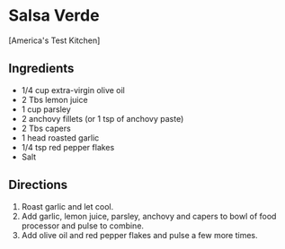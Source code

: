 # Salsa Verde

[America's Test Kitchen]

## Ingredients

* 1/4 cup extra-virgin olive oil
* 2 Tbs lemon juice
* 1 cup parsley
* 2 anchovy fillets (or 1 tsp of anchovy paste)
* 2 Tbs capers
* 1 head roasted garlic
* 1/4 tsp red pepper flakes
* Salt

## Directions
1. Roast garlic and let cool.
2. Add garlic, lemon juice, parsley, anchovy and capers to bowl of food processor and pulse to combine.
3. Add olive oil and red pepper flakes and pulse a few more times.
